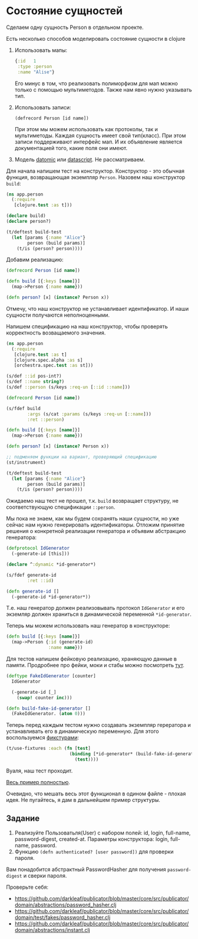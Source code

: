 # Состояние сущностей

Сделаем одну сущность Person в отдельном проекте.

Есть несколько способов моделировать состояние сущности в clojure

1. Использовать мапы:

   ```clojure
   {:id   1
    :type :person
    :name "Alise"}
   ```

   Его минус в том, что реализовать полиморфизм для мап можно только с помощью мультиметодов.
   Также нам явно нужно указывать тип.
2. Использовать записи:

   ```clojrue
   (defrecord Person [id name])
   ```

   При этом мы можем использовать как протоколы, так и мультиметоды.
   Каждая сущность имеет свой тип(класс). При этом записи поддерживают интерфейс мап.
   И их объявление является документацией того, какие поля они имеют.
3. Модель [datomic](https://docs.datomic.com/cloud/whatis/data-model.html) или
   [datascript](https://github.com/tonsky/datascript).
   Не рассматриваем.

Для начала напишем тест на конструктор.
Конструктор - это обычная функция, возвращающая экземпляр `Person`.
Назовем наш конструктор `build`:

```clojure
(ns app.person
  (:require
   [clojure.test :as t]))

(declare build)
(declare person?)

(t/deftest build-test
  (let [params {:name "Alice"}
        person (build params)]
    (t/is (person? person))))
```

Добавим реализацию:

```clojure
(defrecord Person [id name])

(defn build [{:keys [name]}]
  (map->Person {:name name}))

(defn person? [x] (instance? Person x))
```

Отмечу, что наш конструктор не устанавливает идентификатор.
И наши сущности получаются неполноценными.

Напишем спецификацию на наш конструктор, чтобы проверять
корректность возващаемого значения.

```clojure
(ns app.person
  (:require
   [clojure.test :as t]
   [clojure.spec.alpha :as s]
   [orchestra.spec.test :as st]))

(s/def ::id pos-int?)
(s/def ::name string?)
(s/def ::person (s/keys :req-un [::id ::name]))

(defrecord Person [id name])

(s/fdef build
        :args (s/cat :params (s/keys :req-un [::name]))
        :ret ::person)

(defn build [{:keys [name]}]
  (map->Person {:name name}))

(defn person? [x] (instance? Person x))

;; подменяем функции на вариант, проверяющий спецификацию
(st/instrument)

(t/deftest build-test
  (let [params {:name "Alice"}
        person (build params)]
    (t/is (person? person))))
```

Ожидаемо наш тест не прошел, т.к. `build` возвращает структуру,
не соответствующую спецификации `::person`.

Мы пока не знаем, как мы будем сохранять наши сущности, но уже
сейчас нам нужно генерировать идентификаторы.
Отложим принятие решения о конкретной реализации генератора и
объявим абстракцию генератора:

```clojure
(defprotocol IdGenerator
  (-generate-id [this]))

(declare ^:dynamic *id-generator*)

(s/fdef generate-id
        :ret ::id)

(defn generate-id []
  (-generate-id *id-generator*))
```

Т.е. наш генератор должен реализовывать протокол `IdGenerator`
и его экземляр должен храниться в динамической переменной
`*id-generator`.

Теперь мы можем использовать наш генератор в конструкторе:

```clojure
(defn build [{:keys [name]}]
  (map->Person {:id (generate-id)
                :name name}))
```

Для тестов напишем фейковую реализацию, храняющую данные в памяти.
Продробнее про фейки, моки и стабы можно посмотреть
[тут](https://cleancoders.com/episode/clean-code-episode-23-p1/show).

```clojure
(deftype FakeIdGenerator [counter]
  IdGenerator

  (-generate-id [_]
    (swap! counter inc)))

(defn build-fake-id-generator []
  (FakeIdGenerator. (atom 0)))
```

Теперь перед каждым тестом нужно создавать экземпляр герератора и
устанавливать его в динамическую переменную. Для этого воспользуемся
[фикстурами](https://clojuredocs.org/clojure.test/use-fixtures):

```clojure
(t/use-fixtures :each (fn [test]
                        (binding [*id-generator* (build-fake-id-generator)]
                          (test))))
```

Вуаля, наш тест проходит.

[Весь пример полностью](/4-core-domain/1-sources).

Очевидно, что мешать весь этот функционал в одином файле - плохая идея.
Не пугайтесь, я дам в дальнейшем пример структуры.

## Задание

1. Реализуйте Пользоватьля(User) с набором полей: id, login, full-name, password-digest, created-at.
   Параметры конструктора: login, full-name, password.
2. Функцию `(defn authenticated? [user password])` для проверки пароля.

Вам понадобится абстрактный PasswordHasher для получения `password-digest` и сверки пароля.

Проверьте себя:

+ https://github.com/darkleaf/publicator/blob/master/core/src/publicator/domain/abstractions/password_hasher.clj
+ https://github.com/darkleaf/publicator/blob/master/core/src/publicator/domain/test/fakes/password_hasher.clj
+ https://github.com/darkleaf/publicator/blob/master/core/src/publicator/domain/abstractions/instant.clj
